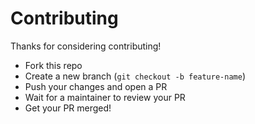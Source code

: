 # Contributing

Thanks for considering contributing!  
- Fork this repo
- Create a new branch (`git checkout -b feature-name`)
- Push your changes and open a PR
- Wait for a maintainer to review your PR
- Get your PR merged!
